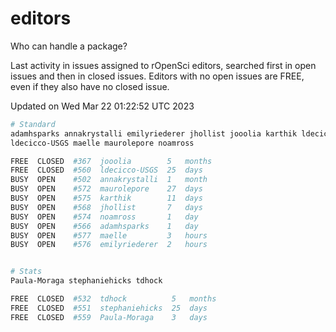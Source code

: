# editors

Who can handle a package?

Last activity in issues assigned to rOpenSci editors, searched first in open
issues and then in closed issues. Editors with no open issues are FREE, even if
they also have no closed issue.


Updated on Wed Mar 22 01:22:52 UTC 2023

```bash
# Standard
adamhsparks annakrystalli emilyriederer jhollist jooolia karthik ldecicco
ldecicco-USGS maelle maurolepore noamross

FREE  CLOSED  #367  jooolia        5   months
FREE  CLOSED  #560  ldecicco-USGS  25  days
BUSY  OPEN    #502  annakrystalli  1   month
BUSY  OPEN    #572  maurolepore    27  days
BUSY  OPEN    #575  karthik        11  days
BUSY  OPEN    #568  jhollist       7   days
BUSY  OPEN    #574  noamross       1   day
BUSY  OPEN    #566  adamhsparks    1   day
BUSY  OPEN    #577  maelle         3   hours
BUSY  OPEN    #576  emilyriederer  2   hours


# Stats
Paula-Moraga stephaniehicks tdhock

FREE  CLOSED  #532  tdhock          5   months
FREE  CLOSED  #551  stephaniehicks  25  days
FREE  CLOSED  #559  Paula-Moraga    3   days
```

